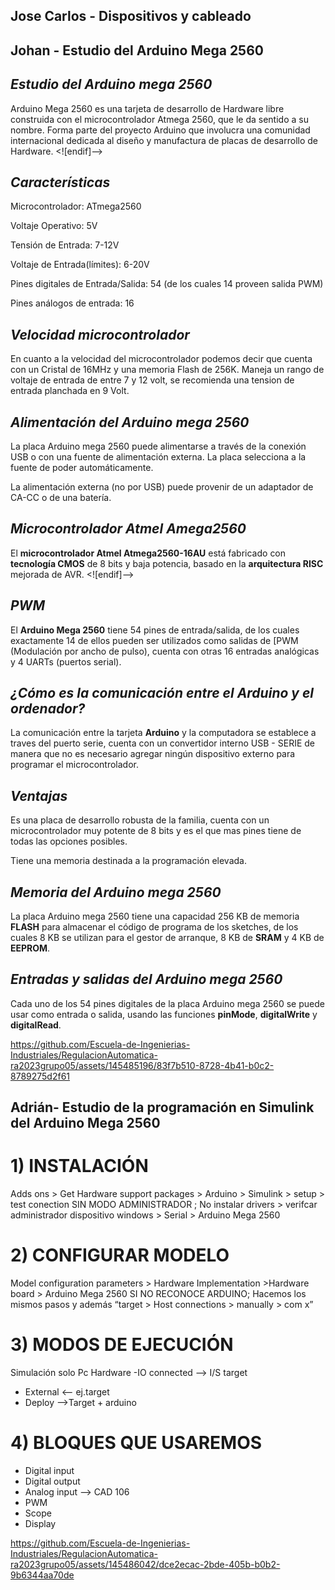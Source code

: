 ## Jose Carlos - Dispositivos y cableado
## Johan - Estudio del Arduino Mega 2560
## ***Estudio del Arduino mega 2560***


Arduino Mega 2560 es una tarjeta de desarrollo de Hardware libre construida con el microcontrolador Atmega 2560, que le da sentido a su nombre. Forma parte del proyecto Arduino que involucra una comunidad internacional dedicada al diseño y manufactura de placas de desarrollo de Hardware.
<![endif]-->

## ***Características***

Microcontrolador: ATmega2560

Voltaje Operativo: 5V

Tensión de Entrada: 7-12V

Voltaje de Entrada(límites): 6-20V

Pines digitales de Entrada/Salida: 54 (de los cuales 14 proveen salida PWM)

Pines análogos de entrada: 16


## ***Velocidad microcontrolador***

En cuanto a la velocidad del microcontrolador podemos decir que cuenta con un Cristal de 16MHz y una memoria Flash de 256K. Maneja un rango de voltaje de entrada de entre 7 y 12 volt, se recomienda una tension de entrada planchada en 9 Volt.

## ***Alimentación del Arduino mega 2560***

La placa Arduino mega 2560 puede alimentarse a través de la conexión USB o con una fuente de alimentación externa. La placa selecciona a la fuente de poder automáticamente.

La alimentación externa (no por USB) puede provenir de un adaptador de CA-CC o de una batería.

## ***Microcontrolador Atmel Amega2560***

El **microcontrolador Atmel Atmega2560-16AU** está fabricado con **tecnología CMOS** de 8 bits y baja potencia, basado en la **arquitectura RISC** mejorada de AVR.
<![endif]-->

## ***PWM***

El **Arduino Mega 2560** tiene 54 pines de entrada/salida, de los cuales exactamente 14 de ellos pueden ser utilizados como salidas de [PWM (Modulación por ancho de pulso), cuenta con otras 16 entradas analógicas y 4 UARTs (puertos serial).


## ***¿Cómo es la comunicación entre el Arduino y el ordenador?***

La comunicación entre la tarjeta **Arduino**  y la computadora se establece a traves del puerto serie, cuenta con un convertidor interno USB - SERIE de manera que no es necesario agregar ningún dispositivo externo para programar el microcontrolador.

## ***Ventajas***

Es una placa de desarrollo robusta de la familia, cuenta con un microcontrolador muy potente de 8 bits y es el que mas pines tiene de todas las opciones posibles.

Tiene una memoria destinada a la programación elevada.

## ***Memoria del Arduino mega 2560***

La placa Arduino mega 2560 tiene una capacidad 256 KB de memoria **FLASH** para almacenar el código de programa de los sketches, de los cuales 8 KB se utilizan para el gestor de arranque, 8 KB de **SRAM** y 4 KB de **EEPROM**.

## ***Entradas y salidas del Arduino mega 2560***

Cada uno de los 54 pines digitales de la placa Arduino mega 2560 se puede usar como entrada o salida, usando las funciones **pinMode**, **digitalWrite** y **digitalRead**.



https://github.com/Escuela-de-Ingenierias-Industriales/RegulacionAutomatica-ra2023grupo05/assets/145485196/83f7b510-8728-4b41-b0c2-8789275d2f61



## Adrián- Estudio de la programación en Simulink del Arduino Mega 2560
# 1) INSTALACIÓN

Adds ons > Get Hardware support packages > Arduino > Simulink > setup >
test conection
SIN MODO ADMINISTRADOR ; No instalar drivers > verifcar administrador dispositivo windows > Serial > Arduino Mega 2560

# 2) CONFIGURAR MODELO

Model configuration parameters > Hardware Implementation >Hardware board > Arduino Mega 2560
SI NO RECONOCE ARDUINO; Hacemos los mismos pasos y además “target > Host connections > manually > com x”

# 3) MODOS DE EJECUCIÓN

Simulación solo Pc
Hardware
-IO connected --> I/S target
- External <-- ej.target
- Deploy -->Target + arduino

# 4) BLOQUES QUE USAREMOS

- Digital input
- Digital output
- Analog input --> CAD 106
- PWM
- Scope
- Display

https://github.com/Escuela-de-Ingenierias-Industriales/RegulacionAutomatica-ra2023grupo05/assets/145486042/dce2ecac-2bde-405b-b0b2-9b6344aa70de


  
